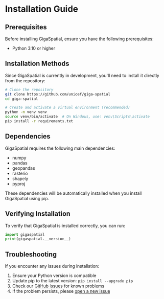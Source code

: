 # Installation Guide

## Prerequisites

Before installing GigaSpatial, ensure you have the following prerequisites:

- Python 3.10 or higher

## Installation Methods

Since GigaSpatial is currently in development, you'll need to install it directly from the repository:

```bash
# Clone the repository
git clone https://github.com/unicef/giga-spatial
cd giga-spatial

# Create and activate a virtual environment (recommended)
python -m venv venv
source venv/bin/activate  # On Windows, use: venv\Scripts\activate
pip install -r requirements.txt
```


## Dependencies

GigaSpatial requires the following main dependencies:

- numpy
- pandas
- geopandas
- rasterio
- shapely
- pyproj

These dependencies will be automatically installed when you install GigaSpatial using pip.

## Verifying Installation

To verify that GigaSpatial is installed correctly, you can run:

```python
import gigaspatial
print(gigaspatial.__version__)
```

## Troubleshooting

If you encounter any issues during installation:

1. Ensure your Python version is compatible
2. Update pip to the latest version: `pip install --upgrade pip`
3. Check our [GitHub Issues](https://github.com/unicef/giga-spatial/issues) for known problems
4. If the problem persists, please [open a new issue](https://github.com/unicef/giga-spatial/issues/new) 
